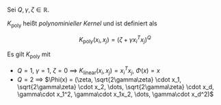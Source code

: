 Sei $Q, \gamma, \zeta \in \mathbb{R}$.

$K_\text{poly}$ heißt *polynominieller Kernel* und ist definiert als

$$
	K_\text{poly}(x_i, x_j) = (\zeta + \gamma x_i^Tx_j)^Q
$$

Es gilt $K_\text{poly}$ mit
- $Q = 1$, $\gamma = 1$, $\zeta = 0$ $\implies$ $K_\text{linear}(x_i, x_j) = x_i^Tx_j$, $\Phi(x) = x$
- $Q = 2$ $\implies$ $\Phi(x) = (\zeta, \sqrt{2\gamma\zeta} \cdot x_1, \sqrt{2\gamma\zeta} \cdot x_2, \dots, \sqrt{2\gamma\zeta} \cdot x_d, \gamma\cdot x_1^2, \gamma\cdot x_1x_2, \dots, \gamma\cdot x_d^2)$
